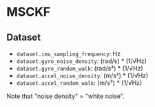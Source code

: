 # MSCKF

## Dataset

 - `dataset.imu_sampling_frequency`: Hz
 - `dataset.gyro_noise_density`: (rad/s) * (1/√Hz)
 - `dataset.gyro_random_walk`: (rad/s²) * (1/√Hz)
 - `dataset.accel_noise_density`: (m/s²) * (1/√Hz)
 - `dataset.accel_random_walk`: (m/s³) * (1/√Hz)

Note that "noise density" = "white noise".
